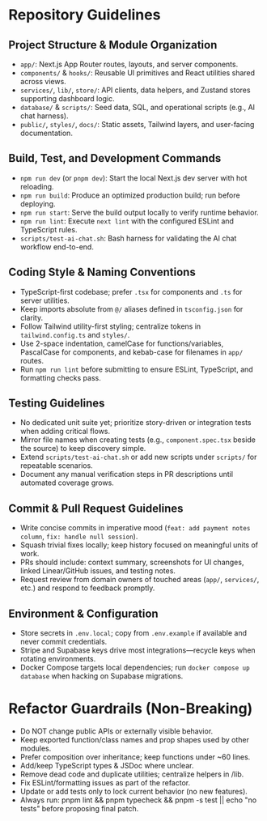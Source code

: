# Repository Guidelines

## Project Structure & Module Organization
- `app/`: Next.js App Router routes, layouts, and server components.
- `components/` & `hooks/`: Reusable UI primitives and React utilities shared across views.
- `services/`, `lib/`, `store/`: API clients, data helpers, and Zustand stores supporting dashboard logic.
- `database/` & `scripts/`: Seed data, SQL, and operational scripts (e.g., AI chat harness).
- `public/`, `styles/`, `docs/`: Static assets, Tailwind layers, and user-facing documentation.

## Build, Test, and Development Commands
- `npm run dev` (or `pnpm dev`): Start the local Next.js dev server with hot reloading.
- `npm run build`: Produce an optimized production build; run before deploying.
- `npm run start`: Serve the build output locally to verify runtime behavior.
- `npm run lint`: Execute `next lint` with the configured ESLint and TypeScript rules.
- `scripts/test-ai-chat.sh`: Bash harness for validating the AI chat workflow end-to-end.

## Coding Style & Naming Conventions
- TypeScript-first codebase; prefer `.tsx` for components and `.ts` for server utilities.
- Keep imports absolute from `@/` aliases defined in `tsconfig.json` for clarity.
- Follow Tailwind utility-first styling; centralize tokens in `tailwind.config.ts` and `styles/`.
- Use 2-space indentation, camelCase for functions/variables, PascalCase for components, and kebab-case for filenames in `app/` routes.
- Run `npm run lint` before submitting to ensure ESLint, TypeScript, and formatting checks pass.

## Testing Guidelines
- No dedicated unit suite yet; prioritize story-driven or integration tests when adding critical flows.
- Mirror file names when creating tests (e.g., `component.spec.tsx` beside the source) to keep discovery simple.
- Extend `scripts/test-ai-chat.sh` or add new scripts under `scripts/` for repeatable scenarios.
- Document any manual verification steps in PR descriptions until automated coverage grows.

## Commit & Pull Request Guidelines
- Write concise commits in imperative mood (`feat: add payment notes column`, `fix: handle null session`).
- Squash trivial fixes locally; keep history focused on meaningful units of work.
- PRs should include: context summary, screenshots for UI changes, linked Linear/GitHub issues, and testing notes.
- Request review from domain owners of touched areas (`app/`, `services/`, etc.) and respond to feedback promptly.

## Environment & Configuration
- Store secrets in `.env.local`; copy from `.env.example` if available and never commit credentials.
- Stripe and Supabase keys drive most integrations—recycle keys when rotating environments.
- Docker Compose targets local dependencies; run `docker compose up database` when hacking on Supabase migrations.

# Refactor Guardrails (Non-Breaking)
- Do NOT change public APIs or externally visible behavior.
- Keep exported function/class names and prop shapes used by other modules.
- Prefer composition over inheritance; keep functions under ~60 lines.
- Add/keep TypeScript types & JSDoc where unclear.
- Remove dead code and duplicate utilities; centralize helpers in /lib.
- Fix ESLint/formatting issues as part of the refactor.
- Update or add tests only to lock current behavior (no new features).
- Always run: pnpm lint && pnpm typecheck && pnpm -s test || echo "no tests" before proposing final patch.